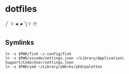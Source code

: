 # dotfiles

```
༼ つ ◕_◕ ༽つ 📦
```

## Symlinks

```
ln -s $PWD/fish ~/.config/fish
ln -s $PWD/vscode/settings.json ~/Library/Application\ Support/Code/User/settings.json
ln -s $PWD/yed ~/Library/yWorks/yEd/palettes
```
